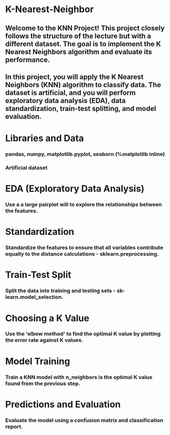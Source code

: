 # K-Nearest-Neighbor
## Welcome to the KNN Project! This project closely follows the structure of the lecture but with a different dataset. The goal is to implement the K Nearest Neighbors algorithm and evaluate its performance.
## In this project, you will apply the K Nearest Neighbors (KNN) algorithm to classify data. The dataset is artificial, and you will perform exploratory data analysis (EDA), data standardization, train-test splitting, and model evaluation.


# Libraries and Data
### pandas,  numpy, matplotlib.pyplot, seaborn (%matplotlib inline)
### Artificial dataset 


# EDA (Exploratory Data Analysis)
### Use a a large pairplot will to explore the relationships between the features.


# Standardization
### Standardize the features to ensure that all variables contribute equally to the distance calculations - sklearn.preprocessing.


# Train-Test Split
### Split the data into training and testing sets - sk-learn.model_selection.


# Choosing a K Value
### Use the 'elbow method' to find the optimal K value by plotting the error rate against K values.


# Model Training
### Train a KNN model with n_neighbors is the optimal K value found from the previous step.


# Predictions and Evaluation
### Evaluate the model using a confusion matrix and classification report.
